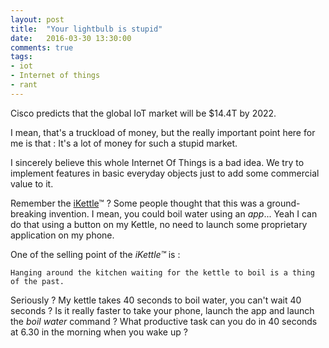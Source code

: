 ```yaml
---
layout: post
title:  "Your lightbulb is stupid"
date:   2016-03-30 13:30:00
comments: true
tags:
- iot
- Internet of things
- rant
---
```


Cisco predicts that the global IoT market will be $14.4T by 2022.

I mean, that's a truckload of money, but the really important point here for me is that : It's a lot of money for such a stupid market.

I sincerely believe this whole Internet Of Things is a bad idea. We try to implement features in basic everyday objects just to add some commercial value to it.

Remember the [iKettle](http://smarter.am/ikettle/)™ ? Some people thought that this was a ground-breaking invention. I mean, you could boil water using an *app*... Yeah I can do that using a button on my Kettle, no need to launch some proprietary application on my phone.

One of the selling point of the *iKettle™* is :

    Hanging around the kitchen waiting for the kettle to boil is a thing of the past.

Seriously ? My kettle takes 40 seconds to boil water, you can't wait 40 seconds ? Is it really faster to take your phone, launch the app and launch the *boil water* command ? What productive task can you do in 40 seconds at 6.30 in the morning when you wake up ?
